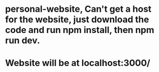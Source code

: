 # personal-website, Can't get a host for the website, just download the code and run npm install, then npm run dev.
# Website will be at localhost:3000/
